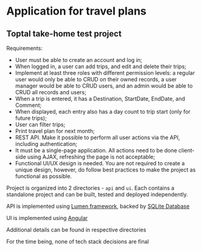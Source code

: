 # Application for travel plans
## Toptal take-home test project

Requirements:

- User must be able to create an account and log in;
- When logged in, a user can add trips, and edit and delete their trips;
- Implement at least three roles with different permission levels: a regular user would only be able to CRUD on their owned records, a user manager would be able to CRUD users, and an admin would be able to CRUD all records and users;
- When a trip is entered, it has a Destination, StartDate, EndDate, and Comment;
- When displayed, each entry also has a day count to trip start (only for future trips);
- User can filter trips;
- Print travel plan for next month;
- REST API. Make it possible to perform all user actions via the API, including authentication;
- It must be a single-page application. All actions need to be done client-side using AJAX, refreshing the page is not acceptable;
- Functional UI/UX design is needed. You are not required to create a unique design, however, do follow best practices to make the project as functional as possible.

Project is organized into 2 directories - `api` and `ui`. Each contains a standalone project and can be built, tested and deployed independently.

API is implemented using [Lumen framework](https://lumen.laravel.com/), backed by [SQLite Database](https://sqlite.org/)

UI is implemented using [Angular](https://angular.io/)

Additional details can be found in respective directories

For the time being, none of tech stack decisions are final
